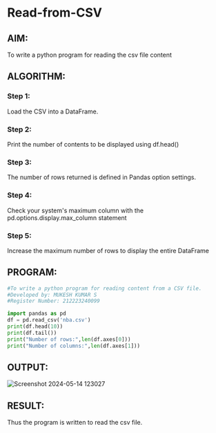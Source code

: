 # Read-from-CSV

## AIM:
To write a python program for reading the csv file content
## ALGORITHM:
### Step 1:
Load the CSV into a DataFrame.
### Step 2:
Print the number of contents to be displayed using df.head()
### Step 3:
The number of rows returned is defined in Pandas option settings.
### Step 4:
Check your system's maximum column with the pd.options.display.max_column statement
### Step 5:
Increase the maximum number of rows to display the entire DataFrame
## PROGRAM:
```python
#To write a python program for reading content from a CSV file.
#Developed by: MUKESH KUMAR S
#Register Number: 212223240099

import pandas as pd
df = pd.read_csv('nba.csv')
print(df.head(10))
print(df.tail())
print("Number of rows:",len(df.axes[0]))
print("Number of columns:",len(df.axes[1]))
```
## OUTPUT:
![Screenshot 2024-05-14 123027](https://github.com/mukeshkumar1110/Read-from-CSV/assets/152305679/39fdc593-4698-4ce8-8bc3-7410df99015c)

## RESULT:
Thus the program is written to read the csv file.
